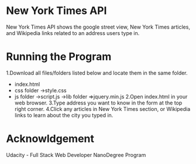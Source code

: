 # New York Times API
New York Times API shows the google street view, New York Times articles, and Wikipedia links related to an address users type in.

# Running the Program
1.Download all files/folders listed below and locate them in the same folder.
  - index.html
  - css folder
      ->style.css
  - js folder
      ->script.js
      ->lib folder
          =>jquery.min.js
2.Open index.html in your web browser.
3.Type address you want to know in the form at the top right corner.
4.Click any articles in New York Times section, or Wikipedia links to learn about the city you typed in. 

# Acknowldgement
Udacity - Full Stack Web Developer NanoDegree Program
